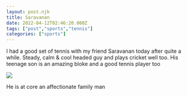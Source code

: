 ```yaml
---
layout: post.njk
title: Saravanan
date: 2022-04-12T02:46:20.000Z
tags: ["post","sports","tennis"]
categories: ["sports"]
---
```


I had a good set of tennis with my friend Saravanan today after quite a while. Steady, calm & cool headed guy and plays cricket well too. His teenage son is an amazing bloke and a good tennis player too

![](/assets/images/saravanan-664f6a06.jpg)

He is at core an affectionate family man